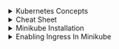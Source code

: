 <details>
<summary>Kubernetes Concepts </summary> <br/>

### **1. Kubernetes Terminologies**

**Control Plane:** The collection of processes that control kubernetes nodes. This is where all task assignment originates.

**Node:** A Kubernetes node is a small collection of resources that support one or more containers. Each node contains Docker, kube-proxy and kubelet -- services that help create the runtime environment and support Kubernetes pods.
A Node Controller manages all aspects of the node throughout its lifecycle. It maintains a list of nodes and available machines and resources, and it can delete unhealthy nodes or remove pods from unavailable nodes. You can use the command-line kubectl to run commands against the node.

**Cluster:** A cluster is a group of servers or computing resources that behave as a single system. For the purposes of Kubernetes, a cluster usually means the set of nodes you use to manage and run your containerized applications.

A Kubernetes cluster is made up of one primary node and a number of secondary nodes. The primary node controls the state of the entire cluster. It also issues all task assignments for the cluster, including scheduling, maintenance and updates.

**Kubelet:** *_**This service runs on nodes, reads the container manifests, and ensures the defined containers are started and running.**_*Kubelet is the agent that handles Kubernetes pods for each Kubernetes node. It registers nodes with the API server, and it ensures all containers on a pod are running and healthy. It reports to the primary node regarding the health of its host, and it conveys information to and from the API server. When the control plane requires something from a node, kubelet executes the action.

**Kubectl** The command line configuration tool for kubernetes.

**Kube-proxy.** Kube-proxy facilitates networking services for a Kubernetes environment. It handles networking communications both inside and outside of a Kubernetes cluster, and maintains network rules on nodes. It uses your OS's packet filtering layer when available, and when it can't use the packet filtering layer, it forwards network traffic itself.

**Kubernetes scheduler** The Kubernetes scheduler controls performance, capacity and availability of resources and containers throughout a given Kubernetes environment. It matches each pod you create to a suitable set of resources on a node and distributes copies of pods across different nodes to increase availability. It upholds affinity and anti-affinity rules and quality of service settings.

You can configure Kubernetes scheduler in one of two ways. The PriorityFunction policy directs the scheduler to rank machines based on best fit for a specific node, whereas the FitPredicate policy follows required rules.

**Namespaces:** In Kubernetes, the namespaces is effectively your working area. It's like a project in GCP or a similar thing in AWS.

**Etcd:** Etcd is the primary data store that Kubernetes uses. It contains all configuration data and information about the state of a given cluster, and it stores and replicates all cluster states. You can deploy etcd as either pods on the primary node or as an external cluster.

Etcd is defined as distributed, reliable key-value store for the most critical data of a distributed system.

**Pods:** A pod is effectively a unit of work. It is a way to describe a series of containers, the volumes they might share, and interconnections that those containers within the pod may need. You can have a pod that has a single container in it (or more than one container). Pods are flexible, too: Update one and it becomes version two, and version one is taken out, giving you a rolling update. As Jason spells out, "It gives us a way to say, 'I always want to have three and still be able to migrate an application live from one version to another version without having downtime.'

**Service:** It can be thought of as like a load balancer for pods. It knows which pods are alive, healthy, and ready to respond so that when we try to access whatever pod we want to get to instead of to connect to the deployment and getting the one we get, and then always asking that pod for work."

**Ingress:** This works with the service to make sure everything ends up in the right place. Ingress can also provide load balancing. 

Ingress is not a load balancer, but performs load balancing functions for a Kubernetes environment. It controls traffic to and from services, as well as external access to services. It performs load balancing tasks by setting up an external load balancer and directs traffic to that service based on a set of rules. This enables you to use multiple back-end services via the same IP address.

**Volume:** A Kubernetes volume is a directory containing all data accessible for containers in a given pod. Volumes provide a method for connecting containers and pods -- which only exist as long as you use them -- to a more permanent set of data stored elsewhere. When you delete a pod, the volume associated with it is destroyed as well. However, the data within that volume outlasts the containers or pods that use it.
Kubernetes supports about 20 different varieties of volumes, including emptyDir volumes, local volumes and specialty platform-specific volumes.

**ConfigMaps:** This is an API object for storing information in key-value pairs. "A ConfigMap is very useful for doing things like pre-stashing environment variables or files that can actually be mounted directly into pods without actually having to have an actual file system somewhere," Jason says, adding that they're not meant for confidential data.

**Secrets:** Secrets are an object and a place to store confidential information as the name implies.

## **2. Kubernetes Architecture ?**


#### **Namespaces**<br/>
![image](https://github.com/vibhordubey333/Kubernetes/assets/22407855/1d3ce8b5-54f0-4d39-a59e-ca198973a6fd)

![image](https://github.com/vibhordubey333/Kubernetes/assets/22407855/42099241-e2be-4784-b675-ea75209f7d60)


	- **Use cases:**<br/>		
 		1. Resource grouped in a namespace. Like Monitoring,Database,Elasic Stack.<br/>
		2. Conflicts: Many teams and same application. If two teams are using same cluster then it creates the issue as they both may overwrite the cluster.<br/>
		3. Resource sharing. Staging and development. Say, we deployed monitoring tools in a different namespace then they can be shared by staging and development environment.<br/>
		4. Blue/Green Deployment : Using different-different versions.<br/>
		5. Access and resource limits on namespace. Gives team access to their own namespace. Limit their resources as well.<br/>
	
	- **Limitations:**
		1. Say we've namespaces A1 and B1. And A1 has config map that references DB service now B1 service cannot use A1's config map it needs to create it's own. So, each NS must define there own ConfigMap. Same rule applies for Secrets as well.<br/>
		2. Resources which are not bound to namespaces are: volume, node. 
			- To view resources which are not bound to namespaces can be checked using:  `kubectl api-resources --namespaced=false`
			- `kubectl api-resources --namespaced=true` [Which are bound to a namespace.]
	
	 - K8's has 4 default namespaces. 
	```
	NAME              STATUS   AGE
	default           Active   146m -> If no namespace is defined then by default resources are created in this namespace.
	kube-node-lease   Active   146m -> Recent addition, it checks for the heartbeat of node. Each node has associated lease object in namespace which determines the node availbility.
	kube-public       Active   146m -> Contains publicly accessible data like config maps which contains cluster information. 
	kube-system       Active   146m -> Avoid tinkering with it. Contains, system processes[Master and kubectl processes]
	```
	-> Various methods to create a new namespace
		A. kubectl create ns your_namespace_name_here 
		B. Or kubectl apply -f deployment-file-name --namespace=your_namespace_name
		C. Best Practise. Define it in your deployment file. 



#### **Selectors**<br/>
Selectors, on the other hand, are used to select a group of objects based on their labels. They are used in various Kubernetes objects like Services, ReplicaSets, and Deployments to specify the Pods they are associated with.<br>

![image](https://github.com/vibhordubey333/Kubernetes/assets/22407855/dbf761c1-6ec9-496d-abd0-ef60aaf030da)


#### Exposing deployment port to service.
Ports defined in deployment is connecting to container port and port defined in service file is connecting to deployment port.

![image](https://github.com/vibhordubey333/Kubernetes/assets/22407855/38b4b060-8871-4d30-860b-947c151e0e66)

To verify whether port information[above] is correct or not:

```
kubectl get pod -o wide
kubectl get pod -o wide your_pod_name
```

#### Verify if service is mapped to a correct pod.
Execute `kubectl get svc` then `kubectl describe svc pod_name`
```
Name:              mongodb-service
	Namespace:         default
	Labels:            <none>
	Annotations:       <none>
	Selector:          app=mongodb
	Type:              ClusterIP
	IP Families:       <none>
	IP:                10.105.123.117
	IPs:               10.105.123.117
	Port:              <unset>  27017/TCP
	TargetPort:        27017/TCP
	Endpoints:         172.17.0.3:27017
	Session Affinity:  None
	Events:            <none>
```

**Emphasise on Endpoints field**

Execute `kubectl get po -o wide`<br/>

```
	NAME                                  READY   STATUS    RESTARTS   AGE   IP           NODE                NOMINATED NODE   READINESS GATES
	mongodb-deployment-77f7698445-xd49j   1/1     Running   0          79m   172.17.0.3   vibhor-virtualbox   <none>           <none>
```

**_Details from above commands are same i.e. Pod IP address is same. Hence, it is referring correct pod._**

## Ingress

  - **Without Ingress**<br/>
    We’ve to expose the application using which can be accessed using ip address and port no. <br/>
		
    **Usability**
      - Good for testcases
      - To tryout things.
        <br/>
        ![image](https://github.com/vibhordubey333/Kubernetes/assets/22407855/5a5f32b9-ea11-4499-a29d-53e444a55015)
        <br/>
	But production ready application should not access using ip address and port.<br/>
 
 	  ![image](https://github.com/vibhordubey333/Kubernetes/assets/22407855/30eaa433-98df-4cc2-9070-8a9fa8d6d007)

        YAML file example<br/>
    
    ![image](https://github.com/vibhordubey333/Kubernetes/assets/22407855/37a5cc45-2d66-48dd-91c3-50ea1020eb4e)

  - **With Ingress**
     - Request coming from outside will land on Ingress and ingress will forward it to pod.<br/>
       ![image](https://github.com/vibhordubey333/Kubernetes/assets/22407855/22953166-0464-43dd-8efb-dbbb7d110321)<br/>
       ![image](https://github.com/vibhordubey333/Kubernetes/assets/22407855/f1312253-89a6-4579-88a9-c32ff3ebbfe6)<br/>
     - YAML file example<br/>
       ![image](https://github.com/vibhordubey333/Kubernetes/assets/22407855/c3bb0e96-b7c3-4980-b624-c4095c42c5b2)<br/>
     - Ingress configuration<br/>
       ![image](https://github.com/vibhordubey333/Kubernetes/assets/22407855/1e0e98a8-7a41-4b0b-80b5-8782e2a8e568)<br/>
       ![image](https://github.com/vibhordubey333/Kubernetes/assets/22407855/7e3230a3-2419-4834-a9a8-edaf1d6292c5)<br/>
       ![image](https://github.com/vibhordubey333/Kubernetes/assets/22407855/e04f3e17-0220-4457-a68d-dd11c846fb9d)<br/>
       ![image](https://github.com/vibhordubey333/Kubernetes/assets/22407855/00ad772b-0217-4a4c-b408-955d963263a8)<br/>
     - For GCE/AWS we can use cloud load balancer. Which doesn't require much of a configuration.<br/>
       ![image](https://github.com/vibhordubey333/Kubernetes/assets/22407855/963896c3-6c05-438f-9aec-9d8b6c9649ab)<br/>
     -  **Multiple paths for same host**<br/>
        ![image](https://github.com/vibhordubey333/Kubernetes/assets/22407855/bd34d3fd-70f9-4431-a9a8-88b8752068fe)<br/>
     -  **Multiple sub-domains or domains**<br/>
        ![image](https://github.com/vibhordubey333/Kubernetes/assets/22407855/c8275391-b6c0-4867-88cd-e19fae49a5a0)<br/>
        ![image](https://github.com/vibhordubey333/Kubernetes/assets/22407855/96ed71db-2408-4fe6-bd55-bd7dcb195b4b)<br/>
     -  **Configuring TLS Certificate**<br/>
        ![image](https://github.com/vibhordubey333/Kubernetes/assets/22407855/be9e1a36-4d75-473a-bdaf-30f5c499cced)<br/>
        ![image](https://github.com/vibhordubey333/Kubernetes/assets/22407855/43646f40-2760-4177-af31-32195ce994c6)<br/>
        ![image](https://github.com/vibhordubey333/Kubernetes/assets/22407855/99c2f381-b292-4775-8c00-7ba37146f518)<br/>











<br/>


## 3. **What about Docker?** <br/>
Docker can be used as a container runtime that Kubernetes orchestrates. When Kubernetes schedules a pod to a node, the kubelet on that node will instruct Docker to launch the specified containers.
The kubelet then continuously collects the status of those containers from Docker and aggregates that information in the control plane. Docker pulls containers onto that node and starts and stops those containers.
The difference when using Kubernetes with Docker is that an automated system asks Docker to do those things instead of the admin doing so manually on all nodes for all containers.
<details>
<summary>Interview Questions</summary>
1. How many ways we can access our microservice deployed using k8's ?<br/>

   A. Inside the pod using `exec` command
   B. Using pod IP `kubectl get po -n work -o wide`
   C. Using services like NodePort,ClusterIP,LoadBalancer and ExternalName

2. 

</details>

</details>


<details> 
<summary> Cheat Sheet</summary>

- Create namespace `kubectl create ns namespace`
- Run deployment and service `kubectl apply -f deployment/service_file_name -n namespace_name`
- Check deployments `kubcetl get deployments -n namespace_name`
- Check services `kubectl get svc -n namespace_name`
- Check IP of pods deployed `kubectl get po -n namespace -o wide`
- Edit the deployment of running pod `kubectl edit deploy pod_name_avoid_hexa_decimal_value -n namespace`
- Delete deployment `kubectl delete deployment deployment_name -n namespace`
- Delete service `kubectl delete svc service_name -n namespace`
- Access pod `kubectl exec -it pod_name -n namespace -- sh`
- To preview object without actually sending it to API server `kubectl apply -f file_name --dry-run=client`
- To find IP of `headless service`. 
   - Enter into pod `kubectl exec -it pod_name -n namespace -- sh`
   - Fire `nslookup serviceName.namespace.svc.cluster.local` 
- Accessing the pod with private IP using port forwarding.
 Pods are allocated a private IP address by default and cannot be reached outside of the cluster. You can use the kubectl port-forward command to map a local    port to a port inside the pod like this:<br/>
 `kubectl port-forward pod-name 8080:8080`

- Admin Commands
   - `minikube ip`
   -  Enable dashboard `minikube dashboard`
   - `kubectl get nodes`
   - `kubectl cluster-info`
   - `kubectl cluster-info dump`
   
- Secrets
   - `kubectl get secret`
   - `kubectl describe secret secret_name`
- Namespace
   - kubectl create ns
- Pods
   - To get pods/services/deployments in a namespace `kubectl get all -n namespace_name`
   - To get pods `kubectl get po`
</details>

 
<details>
<summary>Minikube Installation</summary>

- Install Minikube.
- Then start `minikube start driver=docker` [Docker should be installed. Install from APT instead of snapd] 
```
minikube version
minikube version: v1.27.1
commit: fe869b5d4da11ba318eb84a3ac00f336411de7ba
```
- Avoid using docker from snapd store. <br/>
- Run `minikube --vm-driver=none start --kubernetes-version=v1.17.0`

```
osboxes@osboxes:~$ minikube status
[sudo] password for osboxes:            
minikube
type: Control Plane
host: Running
kubelet: Running
apiserver: Running
kubeconfig: Configured

```
</details>

<details> 
<summary> Enabling Ingress In Minikube </summary>

- Refer documentation `https://kubernetes.io/docs/tasks/access-application-cluster/ingress-minikube/`
```
osboxes@osboxes:~$ minikube addons enable ingress
💡  ingress is an addon maintained by Kubernetes. For any concerns contact minikube on GitHub.
You can view the list of minikube maintainers at: https://github.com/kubernetes/minikube/blob/master/OWNERS
[sudo] password for osboxes:
    ▪ Using image k8s.gcr.io/ingress-nginx/controller:v0.49.3
    ▪ Using image docker.io/jettech/kube-webhook-certgen:v1.5.1
    ▪ Using image docker.io/jettech/kube-webhook-certgen:v1.5.1
🔎  Verifying ingress addon...
🌟  The 'ingress' addon is enabled
```

- If everything is good. Then pods should be up in `ingress-nginx` namespace.
  
```
v@vibhor-:~ $ kubectl get ns
NAME              STATUS   AGE
default           Active   3m47s
ingress-nginx     Active   2m12s
kube-node-lease   Active   3m47s
kube-public       Active   3m47s
kube-system       Active   3m47s


osboxes@osboxes:~$ kubectl get po -n ingress-nginx
NAME                                        READY   STATUS      RESTARTS   AGE
ingress-nginx-admission-create-cxh7x        0/1     Completed   0          3m42s
ingress-nginx-admission-patch-6pb78         0/1     Completed   0          3m42s
ingress-nginx-controller-67fd4fc6fd-hfbcj   1/1     Running     0          3m42s
```

</details>

